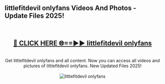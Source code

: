 <h2>littlefitdevil onlyfans Videos And Photos - Update Files 2025!</h2>
<br>
<div align="center">
<h2><a href="https://linkcuts.com/hfmhzwbr" rel="nofollow">🔴 CLICK HERE 🌐==►► littlefitdevil onlyfans</a></h2>
<br>
Get littlefitdevil onlyfans and all content. Now you can access all videos and pictures of littlefitdevil onlyfans. New Updated Files 2025!
<br>
<br>
<a href="https://linkcuts.com/hfmhzwbr" rel="nofollow" data-target="animated-image.originalLink"><img src="https://i.ibb.co.com/WyWwxjT/player-gif2.gif" alt="littlefitdevil onlyfans" style="max-width: 100%; display: inline-block;" data-target="animated-image.originalImage"></a>
</div>
<br>